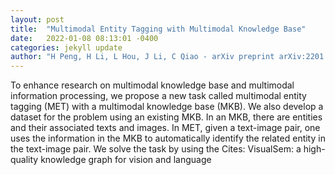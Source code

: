 ```yaml
---
layout: post
title:  "Multimodal Entity Tagging with Multimodal Knowledge Base"
date:   2022-01-08 08:13:01 -0400
categories: jekyll update
author: "H Peng, H Li, L Hou, J Li, C Qiao - arXiv preprint arXiv:2201.00693, 2021"
---
```

To enhance research on multimodal knowledge base and multimodal information processing, we propose a new task called multimodal entity tagging (MET) with a multimodal knowledge base (MKB). We also develop a dataset for the problem using an existing MKB. In an MKB, there are entities and their associated texts and images. In MET, given a text-image pair, one uses the information in the MKB to automatically identify the related entity in the text-image pair. We solve the task by using the Cites: VisualSem: a high-quality knowledge graph for vision and language
